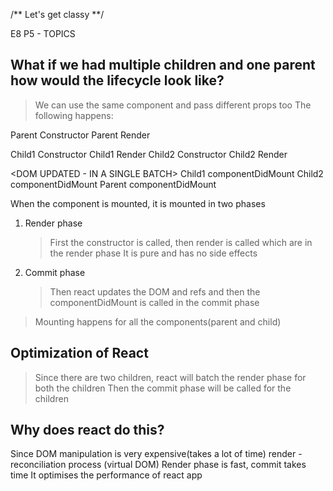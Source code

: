 /** Let's get classy **/

E8 P5 - TOPICS

## What if we had multiple children and one parent how would the lifecycle look like?

> We can use the same component and pass different props too
> The following happens:

Parent Constructor
Parent Render

Child1 Constructor
Child1 Render
Child2 Constructor
Child2 Render

<DOM UPDATED - IN A SINGLE BATCH>
Child1 componentDidMount
Child2 componentDidMount
Parent componentDidMount

When the component is mounted, it is mounted in two phases

1. Render phase

   > First the constructor is called, then render is called which are in the render phase
   > It is pure and has no side effects

2. Commit phase

   > Then react updates the DOM and refs and then the componentDidMount is called in the commit phase

> Mounting happens for all the components(parent and child)

## Optimization of React

> Since there are two children, react will batch the render phase for both the children
> Then the commit phase will be called for the children

## Why does react do this?

Since DOM manipulation is very expensive(takes a lot of time)
render - reconciliation process (virtual DOM)
Render phase is fast, commit takes time
It optimises the performance of react app

